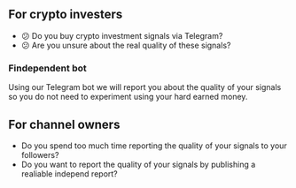 ## For crypto investers
- :confused: Do you buy crypto investment signals via Telegram?
- :confused: Are you unsure about the real quality of these signals?
 
### Findependent bot
 Using our Telegram bot we will report you about the quality of your signals so you do not need to experiment using your hard earned money.
 
## For channel owners
- Do you spend too much time reporting the quality of your signals to your followers?
- Do you want to report the quality of your signals by publishing a realiable independ report?
